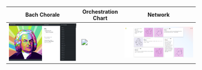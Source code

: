 |Bach Chorale|Orchestration Chart|Network|
|---|---|---|
|<a href="https://bachorale.onrender.com/" target="_blank"><img src="https://github.com/matiasnm/bachChorale/blob/main/README.png" width="100%"></img></a>|<a href="https://matiasnm.github.io/orchestrationChart/" target="_blank"><img src="https://github.com/matiasnm/orchestrationChart/blob/master/README.png" width="100%"></img></a>|<a href="https://matiasnm.pythonanywhere.com/" target="_blank"><img src="https://github.com/matiasnm/network/blob/main/README.png" width="100%"></img></a>|

<!--
## Hello!
- 🔭 I’m currently working on ...
- 🌱 I’m currently learning ...
- 👯 I’m looking to collaborate on ...
- 🤔 I’m looking for help with ...
- 💬 Ask me about ...
- 📫 How to reach me: ...
-->
